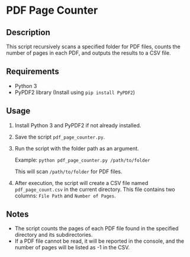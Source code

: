 # PDF Page Counter

## Description
This script recursively scans a specified folder for PDF files, counts the number of pages in each PDF, and outputs the results to a CSV file.

## Requirements
- Python 3
- PyPDF2 library (Install using `pip install PyPDF2`)

## Usage
1. Install Python 3 and PyPDF2 if not already installed.
2. Save the script `pdf_page_counter.py`.
3. Run the script with the folder path as an argument.

   Example: `python pdf_page_counter.py /path/to/folder`

   This will scan `/path/to/folder` for PDF files.

4. After execution, the script will create a CSV file named `pdf_page_count.csv` in the current directory. This file contains two columns: `File Path` and `Number of Pages`.

## Notes
- The script counts the pages of each PDF file found in the specified directory and its subdirectories.
- If a PDF file cannot be read, it will be reported in the console, and the number of pages will be listed as -1 in the CSV.
